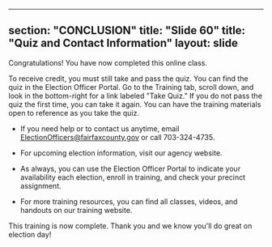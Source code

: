 
---
section: "CONCLUSION"
title: "Slide 60"
title: "Quiz and Contact Information"
layout: slide
---

Congratulations! You have now completed this online class.

To receive credit, you must still take and pass the quiz. You can find the quiz in the Election Officer Portal. Go to the Training tab, scroll down, and look in the bottom-right for a link labeled "Take Quiz." If you do not pass the quiz the first time, you can take it again. You can have the training materials open to reference as you take the quiz.

- If you need help or to contact us anytime, email ElectionOfficers@fairfaxcounty.gov or call 703-324-4735.
- For upcoming election information, visit our agency website.
- As always, you can use the Election Officer Portal to indicate your availability each election, enroll in training, and check your precinct assignment.

- For more training resources, you can find all classes, videos, and handouts on our training website.

This training is now complete. Thank you and we know you'll do great on election day!